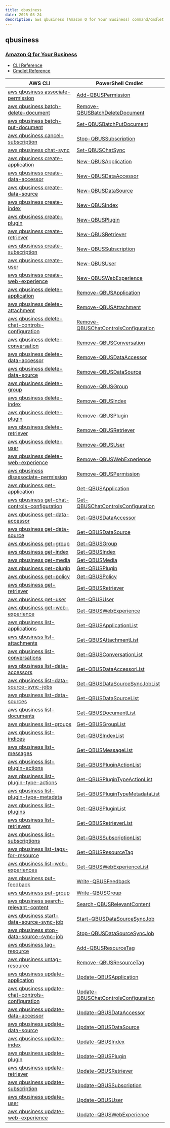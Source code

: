 ```yaml
---
title: qbusiness
date: 2025-03-24
description: aws qbusiness (Amazon Q for Your Business) command/cmdlet list.
---
```


## qbusiness

### [Amazon Q for Your Business](https://aws.amazon.com/q/business-expert/)

* [CLI Reference](https://awscli.amazonaws.com/v2/documentation/api/latest/reference/qbusiness/index.html)
* [Cmdlet Reference](https://docs.aws.amazon.com/powershell/latest/reference/items/QBusiness_cmdlets.html)

|AWS CLI|PowerShell Cmdlet|
|----|----|
|[aws qbusiness associate-permission](https://awscli.amazonaws.com/v2/documentation/api/latest/reference/qbusiness/associate-permission.html)|[Add-QBUSPermission](https://docs.aws.amazon.com/powershell/latest/reference/items/Add-QBUSPermission.html)|
|[aws qbusiness batch-delete-document](https://awscli.amazonaws.com/v2/documentation/api/latest/reference/qbusiness/batch-delete-document.html)|[Remove-QBUSBatchDeleteDocument](https://docs.aws.amazon.com/powershell/latest/reference/items/Remove-QBUSBatchDeleteDocument.html)|
|[aws qbusiness batch-put-document](https://awscli.amazonaws.com/v2/documentation/api/latest/reference/qbusiness/batch-put-document.html)|[Set-QBUSBatchPutDocument](https://docs.aws.amazon.com/powershell/latest/reference/items/Set-QBUSBatchPutDocument.html)|
|[aws qbusiness cancel-subscription](https://awscli.amazonaws.com/v2/documentation/api/latest/reference/qbusiness/cancel-subscription.html)|[Stop-QBUSSubscription](https://docs.aws.amazon.com/powershell/latest/reference/items/Stop-QBUSSubscription.html)|
|[aws qbusiness chat-sync](https://awscli.amazonaws.com/v2/documentation/api/latest/reference/qbusiness/chat-sync.html)|[Set-QBUSChatSync](https://docs.aws.amazon.com/powershell/latest/reference/items/Set-QBUSChatSync.html)|
|[aws qbusiness create-application](https://awscli.amazonaws.com/v2/documentation/api/latest/reference/qbusiness/create-application.html)|[New-QBUSApplication](https://docs.aws.amazon.com/powershell/latest/reference/items/New-QBUSApplication.html)|
|[aws qbusiness create-data-accessor](https://awscli.amazonaws.com/v2/documentation/api/latest/reference/qbusiness/create-data-accessor.html)|[New-QBUSDataAccessor](https://docs.aws.amazon.com/powershell/latest/reference/items/New-QBUSDataAccessor.html)|
|[aws qbusiness create-data-source](https://awscli.amazonaws.com/v2/documentation/api/latest/reference/qbusiness/create-data-source.html)|[New-QBUSDataSource](https://docs.aws.amazon.com/powershell/latest/reference/items/New-QBUSDataSource.html)|
|[aws qbusiness create-index](https://awscli.amazonaws.com/v2/documentation/api/latest/reference/qbusiness/create-index.html)|[New-QBUSIndex](https://docs.aws.amazon.com/powershell/latest/reference/items/New-QBUSIndex.html)|
|[aws qbusiness create-plugin](https://awscli.amazonaws.com/v2/documentation/api/latest/reference/qbusiness/create-plugin.html)|[New-QBUSPlugin](https://docs.aws.amazon.com/powershell/latest/reference/items/New-QBUSPlugin.html)|
|[aws qbusiness create-retriever](https://awscli.amazonaws.com/v2/documentation/api/latest/reference/qbusiness/create-retriever.html)|[New-QBUSRetriever](https://docs.aws.amazon.com/powershell/latest/reference/items/New-QBUSRetriever.html)|
|[aws qbusiness create-subscription](https://awscli.amazonaws.com/v2/documentation/api/latest/reference/qbusiness/create-subscription.html)|[New-QBUSSubscription](https://docs.aws.amazon.com/powershell/latest/reference/items/New-QBUSSubscription.html)|
|[aws qbusiness create-user](https://awscli.amazonaws.com/v2/documentation/api/latest/reference/qbusiness/create-user.html)|[New-QBUSUser](https://docs.aws.amazon.com/powershell/latest/reference/items/New-QBUSUser.html)|
|[aws qbusiness create-web-experience](https://awscli.amazonaws.com/v2/documentation/api/latest/reference/qbusiness/create-web-experience.html)|[New-QBUSWebExperience](https://docs.aws.amazon.com/powershell/latest/reference/items/New-QBUSWebExperience.html)|
|[aws qbusiness delete-application](https://awscli.amazonaws.com/v2/documentation/api/latest/reference/qbusiness/delete-application.html)|[Remove-QBUSApplication](https://docs.aws.amazon.com/powershell/latest/reference/items/Remove-QBUSApplication.html)|
|[aws qbusiness delete-attachment](https://awscli.amazonaws.com/v2/documentation/api/latest/reference/qbusiness/delete-attachment.html)|[Remove-QBUSAttachment](https://docs.aws.amazon.com/powershell/latest/reference/items/Remove-QBUSAttachment.html)|
|[aws qbusiness delete-chat-controls-configuration](https://awscli.amazonaws.com/v2/documentation/api/latest/reference/qbusiness/delete-chat-controls-configuration.html)|[Remove-QBUSChatControlsConfiguration](https://docs.aws.amazon.com/powershell/latest/reference/items/Remove-QBUSChatControlsConfiguration.html)|
|[aws qbusiness delete-conversation](https://awscli.amazonaws.com/v2/documentation/api/latest/reference/qbusiness/delete-conversation.html)|[Remove-QBUSConversation](https://docs.aws.amazon.com/powershell/latest/reference/items/Remove-QBUSConversation.html)|
|[aws qbusiness delete-data-accessor](https://awscli.amazonaws.com/v2/documentation/api/latest/reference/qbusiness/delete-data-accessor.html)|[Remove-QBUSDataAccessor](https://docs.aws.amazon.com/powershell/latest/reference/items/Remove-QBUSDataAccessor.html)|
|[aws qbusiness delete-data-source](https://awscli.amazonaws.com/v2/documentation/api/latest/reference/qbusiness/delete-data-source.html)|[Remove-QBUSDataSource](https://docs.aws.amazon.com/powershell/latest/reference/items/Remove-QBUSDataSource.html)|
|[aws qbusiness delete-group](https://awscli.amazonaws.com/v2/documentation/api/latest/reference/qbusiness/delete-group.html)|[Remove-QBUSGroup](https://docs.aws.amazon.com/powershell/latest/reference/items/Remove-QBUSGroup.html)|
|[aws qbusiness delete-index](https://awscli.amazonaws.com/v2/documentation/api/latest/reference/qbusiness/delete-index.html)|[Remove-QBUSIndex](https://docs.aws.amazon.com/powershell/latest/reference/items/Remove-QBUSIndex.html)|
|[aws qbusiness delete-plugin](https://awscli.amazonaws.com/v2/documentation/api/latest/reference/qbusiness/delete-plugin.html)|[Remove-QBUSPlugin](https://docs.aws.amazon.com/powershell/latest/reference/items/Remove-QBUSPlugin.html)|
|[aws qbusiness delete-retriever](https://awscli.amazonaws.com/v2/documentation/api/latest/reference/qbusiness/delete-retriever.html)|[Remove-QBUSRetriever](https://docs.aws.amazon.com/powershell/latest/reference/items/Remove-QBUSRetriever.html)|
|[aws qbusiness delete-user](https://awscli.amazonaws.com/v2/documentation/api/latest/reference/qbusiness/delete-user.html)|[Remove-QBUSUser](https://docs.aws.amazon.com/powershell/latest/reference/items/Remove-QBUSUser.html)|
|[aws qbusiness delete-web-experience](https://awscli.amazonaws.com/v2/documentation/api/latest/reference/qbusiness/delete-web-experience.html)|[Remove-QBUSWebExperience](https://docs.aws.amazon.com/powershell/latest/reference/items/Remove-QBUSWebExperience.html)|
|[aws qbusiness disassociate-permission](https://awscli.amazonaws.com/v2/documentation/api/latest/reference/qbusiness/disassociate-permission.html)|[Remove-QBUSPermission](https://docs.aws.amazon.com/powershell/latest/reference/items/Remove-QBUSPermission.html)|
|[aws qbusiness get-application](https://awscli.amazonaws.com/v2/documentation/api/latest/reference/qbusiness/get-application.html)|[Get-QBUSApplication](https://docs.aws.amazon.com/powershell/latest/reference/items/Get-QBUSApplication.html)|
|[aws qbusiness get-chat-controls-configuration](https://awscli.amazonaws.com/v2/documentation/api/latest/reference/qbusiness/get-chat-controls-configuration.html)|[Get-QBUSChatControlsConfiguration](https://docs.aws.amazon.com/powershell/latest/reference/items/Get-QBUSChatControlsConfiguration.html)|
|[aws qbusiness get-data-accessor](https://awscli.amazonaws.com/v2/documentation/api/latest/reference/qbusiness/get-data-accessor.html)|[Get-QBUSDataAccessor](https://docs.aws.amazon.com/powershell/latest/reference/items/Get-QBUSDataAccessor.html)|
|[aws qbusiness get-data-source](https://awscli.amazonaws.com/v2/documentation/api/latest/reference/qbusiness/get-data-source.html)|[Get-QBUSDataSource](https://docs.aws.amazon.com/powershell/latest/reference/items/Get-QBUSDataSource.html)|
|[aws qbusiness get-group](https://awscli.amazonaws.com/v2/documentation/api/latest/reference/qbusiness/get-group.html)|[Get-QBUSGroup](https://docs.aws.amazon.com/powershell/latest/reference/items/Get-QBUSGroup.html)|
|[aws qbusiness get-index](https://awscli.amazonaws.com/v2/documentation/api/latest/reference/qbusiness/get-index.html)|[Get-QBUSIndex](https://docs.aws.amazon.com/powershell/latest/reference/items/Get-QBUSIndex.html)|
|[aws qbusiness get-media](https://awscli.amazonaws.com/v2/documentation/api/latest/reference/qbusiness/get-media.html)|[Get-QBUSMedia](https://docs.aws.amazon.com/powershell/latest/reference/items/Get-QBUSMedia.html)|
|[aws qbusiness get-plugin](https://awscli.amazonaws.com/v2/documentation/api/latest/reference/qbusiness/get-plugin.html)|[Get-QBUSPlugin](https://docs.aws.amazon.com/powershell/latest/reference/items/Get-QBUSPlugin.html)|
|[aws qbusiness get-policy](https://awscli.amazonaws.com/v2/documentation/api/latest/reference/qbusiness/get-policy.html)|[Get-QBUSPolicy](https://docs.aws.amazon.com/powershell/latest/reference/items/Get-QBUSPolicy.html)|
|[aws qbusiness get-retriever](https://awscli.amazonaws.com/v2/documentation/api/latest/reference/qbusiness/get-retriever.html)|[Get-QBUSRetriever](https://docs.aws.amazon.com/powershell/latest/reference/items/Get-QBUSRetriever.html)|
|[aws qbusiness get-user](https://awscli.amazonaws.com/v2/documentation/api/latest/reference/qbusiness/get-user.html)|[Get-QBUSUser](https://docs.aws.amazon.com/powershell/latest/reference/items/Get-QBUSUser.html)|
|[aws qbusiness get-web-experience](https://awscli.amazonaws.com/v2/documentation/api/latest/reference/qbusiness/get-web-experience.html)|[Get-QBUSWebExperience](https://docs.aws.amazon.com/powershell/latest/reference/items/Get-QBUSWebExperience.html)|
|[aws qbusiness list-applications](https://awscli.amazonaws.com/v2/documentation/api/latest/reference/qbusiness/list-applications.html)|[Get-QBUSApplicationList](https://docs.aws.amazon.com/powershell/latest/reference/items/Get-QBUSApplicationList.html)|
|[aws qbusiness list-attachments](https://awscli.amazonaws.com/v2/documentation/api/latest/reference/qbusiness/list-attachments.html)|[Get-QBUSAttachmentList](https://docs.aws.amazon.com/powershell/latest/reference/items/Get-QBUSAttachmentList.html)|
|[aws qbusiness list-conversations](https://awscli.amazonaws.com/v2/documentation/api/latest/reference/qbusiness/list-conversations.html)|[Get-QBUSConversationList](https://docs.aws.amazon.com/powershell/latest/reference/items/Get-QBUSConversationList.html)|
|[aws qbusiness list-data-accessors](https://awscli.amazonaws.com/v2/documentation/api/latest/reference/qbusiness/list-data-accessors.html)|[Get-QBUSDataAccessorList](https://docs.aws.amazon.com/powershell/latest/reference/items/Get-QBUSDataAccessorList.html)|
|[aws qbusiness list-data-source-sync-jobs](https://awscli.amazonaws.com/v2/documentation/api/latest/reference/qbusiness/list-data-source-sync-jobs.html)|[Get-QBUSDataSourceSyncJobList](https://docs.aws.amazon.com/powershell/latest/reference/items/Get-QBUSDataSourceSyncJobList.html)|
|[aws qbusiness list-data-sources](https://awscli.amazonaws.com/v2/documentation/api/latest/reference/qbusiness/list-data-sources.html)|[Get-QBUSDataSourceList](https://docs.aws.amazon.com/powershell/latest/reference/items/Get-QBUSDataSourceList.html)|
|[aws qbusiness list-documents](https://awscli.amazonaws.com/v2/documentation/api/latest/reference/qbusiness/list-documents.html)|[Get-QBUSDocumentList](https://docs.aws.amazon.com/powershell/latest/reference/items/Get-QBUSDocumentList.html)|
|[aws qbusiness list-groups](https://awscli.amazonaws.com/v2/documentation/api/latest/reference/qbusiness/list-groups.html)|[Get-QBUSGroupList](https://docs.aws.amazon.com/powershell/latest/reference/items/Get-QBUSGroupList.html)|
|[aws qbusiness list-indices](https://awscli.amazonaws.com/v2/documentation/api/latest/reference/qbusiness/list-indices.html)|[Get-QBUSIndexList](https://docs.aws.amazon.com/powershell/latest/reference/items/Get-QBUSIndexList.html)|
|[aws qbusiness list-messages](https://awscli.amazonaws.com/v2/documentation/api/latest/reference/qbusiness/list-messages.html)|[Get-QBUSMessageList](https://docs.aws.amazon.com/powershell/latest/reference/items/Get-QBUSMessageList.html)|
|[aws qbusiness list-plugin-actions](https://awscli.amazonaws.com/v2/documentation/api/latest/reference/qbusiness/list-plugin-actions.html)|[Get-QBUSPluginActionList](https://docs.aws.amazon.com/powershell/latest/reference/items/Get-QBUSPluginActionList.html)|
|[aws qbusiness list-plugin-type-actions](https://awscli.amazonaws.com/v2/documentation/api/latest/reference/qbusiness/list-plugin-type-actions.html)|[Get-QBUSPluginTypeActionList](https://docs.aws.amazon.com/powershell/latest/reference/items/Get-QBUSPluginTypeActionList.html)|
|[aws qbusiness list-plugin-type-metadata](https://awscli.amazonaws.com/v2/documentation/api/latest/reference/qbusiness/list-plugin-type-metadata.html)|[Get-QBUSPluginTypeMetadataList](https://docs.aws.amazon.com/powershell/latest/reference/items/Get-QBUSPluginTypeMetadataList.html)|
|[aws qbusiness list-plugins](https://awscli.amazonaws.com/v2/documentation/api/latest/reference/qbusiness/list-plugins.html)|[Get-QBUSPluginList](https://docs.aws.amazon.com/powershell/latest/reference/items/Get-QBUSPluginList.html)|
|[aws qbusiness list-retrievers](https://awscli.amazonaws.com/v2/documentation/api/latest/reference/qbusiness/list-retrievers.html)|[Get-QBUSRetrieverList](https://docs.aws.amazon.com/powershell/latest/reference/items/Get-QBUSRetrieverList.html)|
|[aws qbusiness list-subscriptions](https://awscli.amazonaws.com/v2/documentation/api/latest/reference/qbusiness/list-subscriptions.html)|[Get-QBUSSubscriptionList](https://docs.aws.amazon.com/powershell/latest/reference/items/Get-QBUSSubscriptionList.html)|
|[aws qbusiness list-tags-for-resource](https://awscli.amazonaws.com/v2/documentation/api/latest/reference/qbusiness/list-tags-for-resource.html)|[Get-QBUSResourceTag](https://docs.aws.amazon.com/powershell/latest/reference/items/Get-QBUSResourceTag.html)|
|[aws qbusiness list-web-experiences](https://awscli.amazonaws.com/v2/documentation/api/latest/reference/qbusiness/list-web-experiences.html)|[Get-QBUSWebExperienceList](https://docs.aws.amazon.com/powershell/latest/reference/items/Get-QBUSWebExperienceList.html)|
|[aws qbusiness put-feedback](https://awscli.amazonaws.com/v2/documentation/api/latest/reference/qbusiness/put-feedback.html)|[Write-QBUSFeedback](https://docs.aws.amazon.com/powershell/latest/reference/items/Write-QBUSFeedback.html)|
|[aws qbusiness put-group](https://awscli.amazonaws.com/v2/documentation/api/latest/reference/qbusiness/put-group.html)|[Write-QBUSGroup](https://docs.aws.amazon.com/powershell/latest/reference/items/Write-QBUSGroup.html)|
|[aws qbusiness search-relevant-content](https://awscli.amazonaws.com/v2/documentation/api/latest/reference/qbusiness/search-relevant-content.html)|[Search-QBUSRelevantContent](https://docs.aws.amazon.com/powershell/latest/reference/items/Search-QBUSRelevantContent.html)|
|[aws qbusiness start-data-source-sync-job](https://awscli.amazonaws.com/v2/documentation/api/latest/reference/qbusiness/start-data-source-sync-job.html)|[Start-QBUSDataSourceSyncJob](https://docs.aws.amazon.com/powershell/latest/reference/items/Start-QBUSDataSourceSyncJob.html)|
|[aws qbusiness stop-data-source-sync-job](https://awscli.amazonaws.com/v2/documentation/api/latest/reference/qbusiness/stop-data-source-sync-job.html)|[Stop-QBUSDataSourceSyncJob](https://docs.aws.amazon.com/powershell/latest/reference/items/Stop-QBUSDataSourceSyncJob.html)|
|[aws qbusiness tag-resource](https://awscli.amazonaws.com/v2/documentation/api/latest/reference/qbusiness/tag-resource.html)|[Add-QBUSResourceTag](https://docs.aws.amazon.com/powershell/latest/reference/items/Add-QBUSResourceTag.html)|
|[aws qbusiness untag-resource](https://awscli.amazonaws.com/v2/documentation/api/latest/reference/qbusiness/untag-resource.html)|[Remove-QBUSResourceTag](https://docs.aws.amazon.com/powershell/latest/reference/items/Remove-QBUSResourceTag.html)|
|[aws qbusiness update-application](https://awscli.amazonaws.com/v2/documentation/api/latest/reference/qbusiness/update-application.html)|[Update-QBUSApplication](https://docs.aws.amazon.com/powershell/latest/reference/items/Update-QBUSApplication.html)|
|[aws qbusiness update-chat-controls-configuration](https://awscli.amazonaws.com/v2/documentation/api/latest/reference/qbusiness/update-chat-controls-configuration.html)|[Update-QBUSChatControlsConfiguration](https://docs.aws.amazon.com/powershell/latest/reference/items/Update-QBUSChatControlsConfiguration.html)|
|[aws qbusiness update-data-accessor](https://awscli.amazonaws.com/v2/documentation/api/latest/reference/qbusiness/update-data-accessor.html)|[Update-QBUSDataAccessor](https://docs.aws.amazon.com/powershell/latest/reference/items/Update-QBUSDataAccessor.html)|
|[aws qbusiness update-data-source](https://awscli.amazonaws.com/v2/documentation/api/latest/reference/qbusiness/update-data-source.html)|[Update-QBUSDataSource](https://docs.aws.amazon.com/powershell/latest/reference/items/Update-QBUSDataSource.html)|
|[aws qbusiness update-index](https://awscli.amazonaws.com/v2/documentation/api/latest/reference/qbusiness/update-index.html)|[Update-QBUSIndex](https://docs.aws.amazon.com/powershell/latest/reference/items/Update-QBUSIndex.html)|
|[aws qbusiness update-plugin](https://awscli.amazonaws.com/v2/documentation/api/latest/reference/qbusiness/update-plugin.html)|[Update-QBUSPlugin](https://docs.aws.amazon.com/powershell/latest/reference/items/Update-QBUSPlugin.html)|
|[aws qbusiness update-retriever](https://awscli.amazonaws.com/v2/documentation/api/latest/reference/qbusiness/update-retriever.html)|[Update-QBUSRetriever](https://docs.aws.amazon.com/powershell/latest/reference/items/Update-QBUSRetriever.html)|
|[aws qbusiness update-subscription](https://awscli.amazonaws.com/v2/documentation/api/latest/reference/qbusiness/update-subscription.html)|[Update-QBUSSubscription](https://docs.aws.amazon.com/powershell/latest/reference/items/Update-QBUSSubscription.html)|
|[aws qbusiness update-user](https://awscli.amazonaws.com/v2/documentation/api/latest/reference/qbusiness/update-user.html)|[Update-QBUSUser](https://docs.aws.amazon.com/powershell/latest/reference/items/Update-QBUSUser.html)|
|[aws qbusiness update-web-experience](https://awscli.amazonaws.com/v2/documentation/api/latest/reference/qbusiness/update-web-experience.html)|[Update-QBUSWebExperience](https://docs.aws.amazon.com/powershell/latest/reference/items/Update-QBUSWebExperience.html)|

